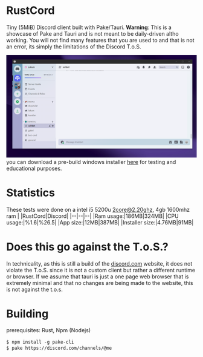 # RustCord
Tiny (5MiB) Discord client built with Pake/Tauri.
**Warning**: This is a showcase of Pake and Tauri and is not meant to be daily-driven altho working. You will not find many features that you are used to and that is not an error, its simply the limitations of the Discord T.o.S.


![preview.png](https://raw.githubusercontent.com/onrirr/rustCord/main/preview,.png)
you can download a pre-build windows installer [here](https://github.com/onrirr/rustCord/releases/download/educational/rustCord.msi) for testing and educational purposes.

# Statistics
These tests were done on a intel i5 5200u 2core@2.20ghz, 4gb 1600mhz ram
|  |RustCord|Discord|
|--|--|--|
|Ram usage:|186MB|324MB|
|CPU usage:|%1.6|%26.5|
|App size:|12MB|387MB|
|Installer size:|4.76MB|91MB|

# Does this go against the T.o.S.?
In technicality, as this is still a build of the [discord.com](https://discord.com) website, it does not violate the T.o.S. since it is not a custom client but rather a different runtime or browser. If we assume that tauri is just a one page web browser that is extremely minimal and that no changes are being made to the website, this is not against the t.o.s. 

# Building
prerequisites: Rust, Npm (Nodejs)
```
$ npm install -g pake-cli
$ pake https://discord.com/channels/@me
```
